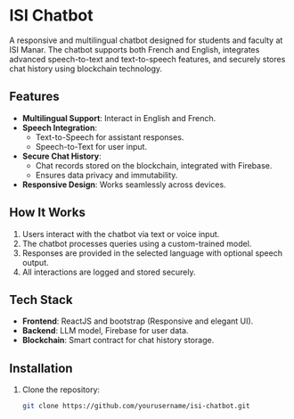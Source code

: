 # ISI Chatbot

A responsive and multilingual chatbot designed for students and faculty at ISI Manar. The chatbot supports both French and English, integrates advanced speech-to-text and text-to-speech features, and securely stores chat history using blockchain technology.

## Features
- **Multilingual Support**: Interact in English and French.
- **Speech Integration**: 
  - Text-to-Speech for assistant responses.
  - Speech-to-Text for user input.
- **Secure Chat History**: 
  - Chat records stored on the blockchain, integrated with Firebase.
  - Ensures data privacy and immutability.
- **Responsive Design**: Works seamlessly across devices.

## How It Works
1. Users interact with the chatbot via text or voice input.
2. The chatbot processes queries using a custom-trained model.
3. Responses are provided in the selected language with optional speech output.
4. All interactions are logged and stored securely.

## Tech Stack
- **Frontend**: ReactJS and bootstrap (Responsive and elegant UI).
- **Backend**: LLM model, Firebase for user data.
- **Blockchain**: Smart contract for chat history storage.

## Installation
1. Clone the repository:
   ```bash
   git clone https://github.com/yourusername/isi-chatbot.git
